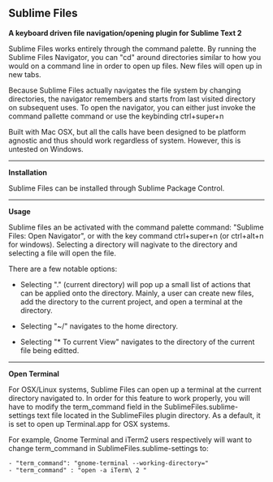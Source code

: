 Sublime Files
-------------

__A keyboard driven file navigation/opening plugin for Sublime Text 2__


Sublime Files works entirely through the command palette. By running the
Sublime Files Navigator, you can "cd" around directories similar to how
you would on a command line in order to open up files. New files will open up in new tabs.


Because Sublime Files actually navigates the file system by changing directories,
the navigator remembers and starts from last visited directory on subsequent uses.
To open the navigator, you can either just invoke the command pallette command or
use the keybinding ctrl+super+n 


Built with Mac OSX, but all the calls have been designed to be platform agnostic and thus should work
regardless of system. However, this is untested on Windows.

----------

__Installation__

Sublime Files can be installed through Sublime Package Control.

----------

__Usage__

Sublime files an be activated with the command palette command: "Sublime Files: Open Navigator", or with
the key command ctrl+super+n (or ctrl+alt+n for windows).
Selecting a directory will nagivate to the directory and selecting a file will open the file.


There are a few notable options:


- Selecting "." (current directory) will pop up a small list of actions that can be applied onto the directory. Mainly,
a user can create new files, add the directory to the current project, and open a terminal at the directory.

- Selecting "~/" navigates to the home directory.

- Selecting "\* To current View" navigates to the directory of the current file being editted.


----------

__Open Terminal__


For OSX/Linux systems, Sublime Files can open up a terminal at the current directory navigated to.
In order for this feature to work properly, you will have to modify the term\_command field in the 
SublimeFiles.sublime-settings text file
located in the SublimeFiles plugin directory. As a default, it is set to open up Terminal.app for OSX systems. 

For example, Gnome Terminal and iTerm2 users respectively will want to change term\_command in SublimeFiles.sublime-settings to: 

    - "term_command": "gnome-terminal --working-directory="
    - "term_command" : "open -a iTerm\ 2 "

